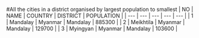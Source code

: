 #All the cities in a district organised by largest population to smallest
| NO | NAME | COUNTRY | DISTRICT | POPULATION  |
| --- | --- | --- | --- | --- |
| 1 | Mandalay | Myanmar | Mandalay | 885300 |
| 2 | Meikhtila | Myanmar | Mandalay | 129700 |
| 3 | Myingyan | Myanmar | Mandalay | 103600 |
